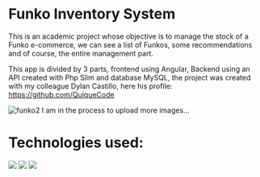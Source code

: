 # Funko Inventory System
This is an academic project whose objective is to manage the stock of a Funko e-commerce, we can see a list of Funkos, some recommendations and of course, the entire management part.

This app is divided by 3 parts, frontend using Angular, Backend using an API created with Php Slim and database MySQL, the project was created with my colleague Dylan Castillo, here his profile: https://github.com/QuiqueCode

![funko2](https://github.com/diegoTech14/funkoCommerce/assets/85724318/961c47fc-4e34-4a34-b03a-28e635c46c9e)
I am in the process to upload more images...

# Technologies used:
<img src="https://img.shields.io/badge/Angular-DD0031?style=for-the-badge&logo=angular&logoColor=white">
<img src="https://img.shields.io/badge/PHP-777BB4?style=for-the-badge&logo=php&logoColor=white">
<img src="https://img.shields.io/badge/MySQL-005C84?style=for-the-badge&logo=mysql&logoColor=white">
